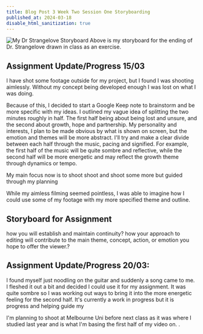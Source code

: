 ```yaml
---
title: Blog Post 3 Week Two Session One Storyboarding
published_at: 2024-03-18
disable_html_sanitization: true
---
```

<style>
body {
  background-image: url('BlackBox.jpg');
}
</style>

![My Dr Strangelove Storyboard](/w02s1/storyboard_strangelove.jpg)
Above is my storyboard for the ending of Dr. Strangelove drawn in class as an exercise.

## Assignment Update/Progress 15/03
I have shot some footage outside for my project, but I found I was shooting aimlessly. Without my concept being developed enough I was lost on what I was doing. 

Because of this, I decided to start a Google Keep note to brainstorm and be more specific with my ideas.
I outlined my vague idea of splitting the two minutes roughly in half. The first half being about being lost and unsure, and the second about growth, hope and partnership. My personality and interests, I plan to be made obvious by what is shown on screen, but the emotion and themes will be more abstract. 
I'll try and make a clear divide between each half through the music, pacing and signified.
For example, the first half of the music will be quite sombre and reflective, while the second half will be more energetic and may reflect the growth theme through dynamics or tempo.

My main focus now is to shoot shoot and shoot some more but guided through my planning

While my aimless filming seemed pointless, I was able to imagine how I could use some of my footage with my more specified theme and outline.



## Storyboard for Assignment
how you will establish and maintain continuity?
how your approach to editing will contribute to the main theme, concept, action, or emotion you hope to offer the viewer.?



## Assignment Update/Progress 20/03: 
I found myself just noodling on the guitar and suddenly a song came to me. I fleshed it out a bit and decided I could use it for my assignment. It was quite sombre so I was working out ways to bring it into the more energetic feeling for the second half. It's currently a work in progress but it is progress and helping guide my 

I'm planning to shoot at Melbourne Uni before next class as it was where I studied last year and is what I'm basing the first half of my video on.
.





